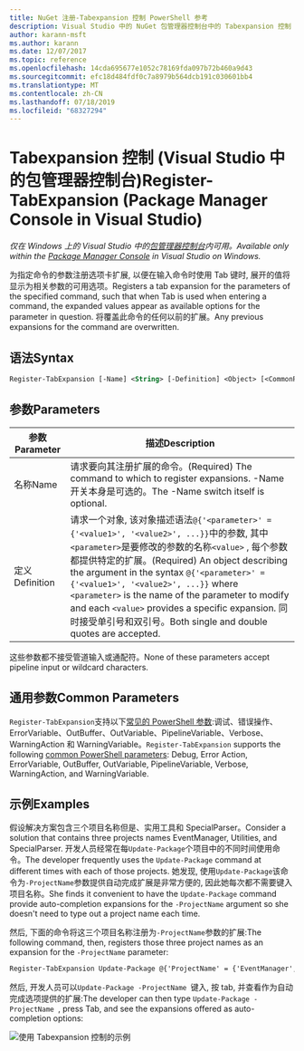 ```yaml
---
title: NuGet 注册-Tabexpansion 控制 PowerShell 参考
description: Visual Studio 中的 NuGet 包管理器控制台中的 Tabexpansion 控制 PowerShell 命令参考。
author: karann-msft
ms.author: karann
ms.date: 12/07/2017
ms.topic: reference
ms.openlocfilehash: 14cda695677e1052c78169fda097b72b460a9d43
ms.sourcegitcommit: efc18d484fdf0c7a8979b564dcb191c030601bb4
ms.translationtype: MT
ms.contentlocale: zh-CN
ms.lasthandoff: 07/18/2019
ms.locfileid: "68327294"
---
```

# <a name="register-tabexpansion-package-manager-console-in-visual-studio"></a><span data-ttu-id="e4673-103">Tabexpansion 控制 (Visual Studio 中的包管理器控制台)</span><span class="sxs-lookup"><span data-stu-id="e4673-103">Register-TabExpansion (Package Manager Console in Visual Studio)</span></span>

<span data-ttu-id="e4673-104">*仅在 Windows 上的 Visual Studio 中的[包管理器控制台](../../consume-packages/install-use-packages-powershell.md)内可用。*</span><span class="sxs-lookup"><span data-stu-id="e4673-104">*Available only within the [Package Manager Console](../../consume-packages/install-use-packages-powershell.md) in Visual Studio on Windows.*</span></span>

<span data-ttu-id="e4673-105">为指定命令的参数注册选项卡扩展, 以便在输入命令时使用 Tab 键时, 展开的值将显示为相关参数的可用选项。</span><span class="sxs-lookup"><span data-stu-id="e4673-105">Registers a tab expansion for the parameters of the specified command, such that when Tab is used when entering a command, the expanded values appear as available options for the parameter in question.</span></span> <span data-ttu-id="e4673-106">将覆盖此命令的任何以前的扩展。</span><span class="sxs-lookup"><span data-stu-id="e4673-106">Any previous expansions for the command are overwritten.</span></span>

## <a name="syntax"></a><span data-ttu-id="e4673-107">语法</span><span class="sxs-lookup"><span data-stu-id="e4673-107">Syntax</span></span>

```ps
Register-TabExpansion [-Name] <String> [-Definition] <Object> [<CommonParameters>]
```

## <a name="parameters"></a><span data-ttu-id="e4673-108">参数</span><span class="sxs-lookup"><span data-stu-id="e4673-108">Parameters</span></span>

| <span data-ttu-id="e4673-109">参数</span><span class="sxs-lookup"><span data-stu-id="e4673-109">Parameter</span></span> | <span data-ttu-id="e4673-110">描述</span><span class="sxs-lookup"><span data-stu-id="e4673-110">Description</span></span> |
| --- | --- |
| <span data-ttu-id="e4673-111">名称</span><span class="sxs-lookup"><span data-stu-id="e4673-111">Name</span></span> | <span data-ttu-id="e4673-112">请求要向其注册扩展的命令。</span><span class="sxs-lookup"><span data-stu-id="e4673-112">(Required) The command to which to register expansions.</span></span> <span data-ttu-id="e4673-113">-Name 开关本身是可选的。</span><span class="sxs-lookup"><span data-stu-id="e4673-113">The -Name switch itself is optional.</span></span> |
| <span data-ttu-id="e4673-114">定义</span><span class="sxs-lookup"><span data-stu-id="e4673-114">Definition</span></span> | <span data-ttu-id="e4673-115">请求一个对象, 该对象描述语法`@{'<parameter>' = {'<value1>', '<value2>', ...}}`中的参数, 其中`<parameter>`是要修改的参数的名称`<value>` , 每个参数都提供特定的扩展。</span><span class="sxs-lookup"><span data-stu-id="e4673-115">(Required) An object describing the argument in the syntax `@{'<parameter>' = {'<value1>', '<value2>', ...}}` where `<parameter>` is the name of the parameter to modify and each `<value>` provides a specific expansion.</span></span> <span data-ttu-id="e4673-116">同时接受单引号和双引号。</span><span class="sxs-lookup"><span data-stu-id="e4673-116">Both single and double quotes are accepted.</span></span> |

<span data-ttu-id="e4673-117">这些参数都不接受管道输入或通配符。</span><span class="sxs-lookup"><span data-stu-id="e4673-117">None of these parameters accept pipeline input or wildcard characters.</span></span>

## <a name="common-parameters"></a><span data-ttu-id="e4673-118">通用参数</span><span class="sxs-lookup"><span data-stu-id="e4673-118">Common Parameters</span></span>

<span data-ttu-id="e4673-119">`Register-TabExpansion`支持以下[常见的 PowerShell 参数](http://go.microsoft.com/fwlink/?LinkID=113216):调试、错误操作、ErrorVariable、OutBuffer、OutVariable、PipelineVariable、Verbose、WarningAction 和 WarningVariable。</span><span class="sxs-lookup"><span data-stu-id="e4673-119">`Register-TabExpansion` supports the following [common PowerShell parameters](http://go.microsoft.com/fwlink/?LinkID=113216): Debug, Error Action, ErrorVariable, OutBuffer, OutVariable, PipelineVariable, Verbose, WarningAction, and WarningVariable.</span></span>

## <a name="examples"></a><span data-ttu-id="e4673-120">示例</span><span class="sxs-lookup"><span data-stu-id="e4673-120">Examples</span></span>

<span data-ttu-id="e4673-121">假设解决方案包含三个项目名称但是、实用工具和 SpecialParser。</span><span class="sxs-lookup"><span data-stu-id="e4673-121">Consider a solution that contains three projects names EventManager, Utilities, and SpecialParser.</span></span> <span data-ttu-id="e4673-122">开发人员经常在每`Update-Package`个项目中的不同时间使用命令。</span><span class="sxs-lookup"><span data-stu-id="e4673-122">The developer frequently uses the `Update-Package` command at different times with each of those projects.</span></span> <span data-ttu-id="e4673-123">她发现, 使用`Update-Package`该命令为`-ProjectName`参数提供自动完成扩展是非常方便的, 因此她每次都不需要键入项目名称。</span><span class="sxs-lookup"><span data-stu-id="e4673-123">She finds it convenient to have the `Update-Package` command provide auto-completion expansions for the `-ProjectName` argument so she doesn't need to type out a project name each time.</span></span> 

<span data-ttu-id="e4673-124">然后, 下面的命令将这三个项目名称注册为`-ProjectName`参数的扩展:</span><span class="sxs-lookup"><span data-stu-id="e4673-124">The following command, then, registers those three project names as an expansion for the `-ProjectName` parameter:</span></span>

```ps
Register-TabExpansion Update-Package @{'ProjectName' = {'EventManager', 'Utilities', 'SpecialParser'}}    
```

<span data-ttu-id="e4673-125">然后, 开发人员可以`Update-Package -ProjectName `键入, 按 tab, 并查看作为自动完成选项提供的扩展:</span><span class="sxs-lookup"><span data-stu-id="e4673-125">The developer can then type `Update-Package -ProjectName `, press Tab, and see the expansions offered as auto-completion options:</span></span>

![使用 Tabexpansion 控制的示例](media/Register-TabExpansion-Example.png)
